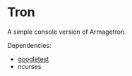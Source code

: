 Tron
====

A simple console version of Armagetron.

Dependencies:
 * [googletest](https://github.com/google/googletes) 
 * ncurses
